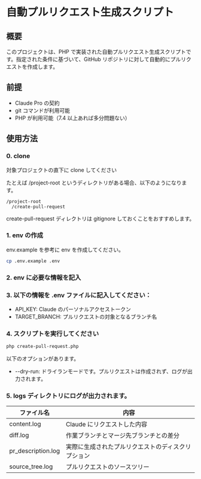 # 自動プルリクエスト生成スクリプト

## 概要

このプロジェクトは、PHP で実装された自動プルリクエスト生成スクリプトです。指定された条件に基づいて、GitHub リポジトリに対して自動的にプルリクエストを作成します。

## 前提

- Claude Pro の契約
- git コマンドが利用可能
- PHP が利用可能（7.4 以上あれば多分問題ない）

## 使用方法

### 0. clone

対象プロジェクトの直下に clone してください

たとえば /project-root というディレクトリがある場合、以下のようになります。

```
/project-root
  /create-pull-request
```

create-pull-request ディレクトリは gitignore しておくことをおすすめします。

### 1. env の作成

env.example を参考に env を作成してください。

```bash
cp .env.example .env
```

### 2. env に必要な情報を記入

### 3. 以下の情報を .env ファイルに記入してください：

- API_KEY: Claude のパーソナルアクセストークン
- TARGET_BRANCH: プルリクエストの対象となるブランチ名

### 4. スクリプトを実行してください

```bash
php create-pull-request.php
```

以下のオプションがあります。

- --dry-run: ドライランモードです。プルリクエストは作成されず、ログが出力されます。

### 5. logs ディレクトリにログが出力されます。

| ファイル名         | 内容                                               |
| ------------------ | -------------------------------------------------- |
| content.log        | Claude にリクエストした内容                        |
| diff.log           | 作業ブランチとマージ先ブランチとの差分             |
| pr_description.log | 実際に生成されたプルリクエストのディスクリプション |
| source_tree.log    | プルリクエストのソースツリー                       |
